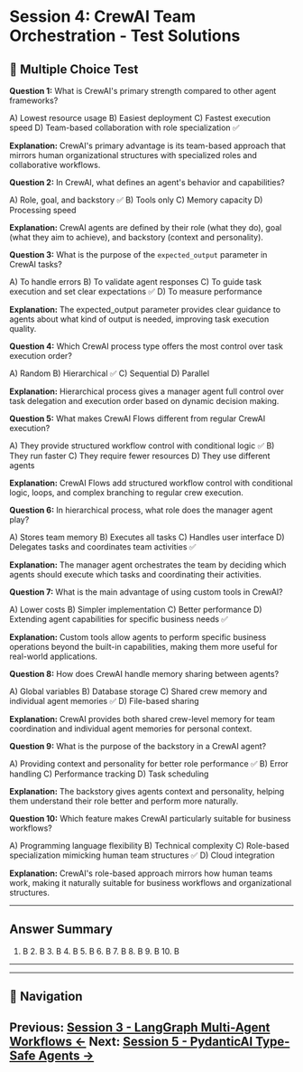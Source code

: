 # Session 4: CrewAI Team Orchestration - Test Solutions

## 📝 Multiple Choice Test

**Question 1:** What is CrewAI's primary strength compared to other agent frameworks?

A) Lowest resource usage
B) Easiest deployment
C) Fastest execution speed
D) Team-based collaboration with role specialization ✅

**Explanation:** CrewAI's primary advantage is its team-based approach that mirrors human organizational structures with specialized roles and collaborative workflows.

**Question 2:** In CrewAI, what defines an agent's behavior and capabilities?

A) Role, goal, and backstory ✅
B) Tools only
C) Memory capacity
D) Processing speed

**Explanation:** CrewAI agents are defined by their role (what they do), goal (what they aim to achieve), and backstory (context and personality).

**Question 3:** What is the purpose of the `expected_output` parameter in CrewAI tasks?

A) To handle errors
B) To validate agent responses
C) To guide task execution and set clear expectations ✅
D) To measure performance

**Explanation:** The expected_output parameter provides clear guidance to agents about what kind of output is needed, improving task execution quality.

**Question 4:** Which CrewAI process type offers the most control over task execution order?

A) Random
B) Hierarchical ✅
C) Sequential
D) Parallel

**Explanation:** Hierarchical process gives a manager agent full control over task delegation and execution order based on dynamic decision making.

**Question 5:** What makes CrewAI Flows different from regular CrewAI execution?

A) They provide structured workflow control with conditional logic ✅
B) They run faster
C) They require fewer resources
D) They use different agents

**Explanation:** CrewAI Flows add structured workflow control with conditional logic, loops, and complex branching to regular crew execution.

**Question 6:** In hierarchical process, what role does the manager agent play?

A) Stores team memory
B) Executes all tasks
C) Handles user interface
D) Delegates tasks and coordinates team activities ✅

**Explanation:** The manager agent orchestrates the team by deciding which agents should execute which tasks and coordinating their activities.

**Question 7:** What is the main advantage of using custom tools in CrewAI?

A) Lower costs
B) Simpler implementation
C) Better performance
D) Extending agent capabilities for specific business needs ✅

**Explanation:** Custom tools allow agents to perform specific business operations beyond the built-in capabilities, making them more useful for real-world applications.

**Question 8:** How does CrewAI handle memory sharing between agents?

A) Global variables
B) Database storage
C) Shared crew memory and individual agent memories ✅
D) File-based sharing

**Explanation:** CrewAI provides both shared crew-level memory for team coordination and individual agent memories for personal context.

**Question 9:** What is the purpose of the backstory in a CrewAI agent?

A) Providing context and personality for better role performance ✅
B) Error handling
C) Performance tracking
D) Task scheduling

**Explanation:** The backstory gives agents context and personality, helping them understand their role better and perform more naturally.

**Question 10:** Which feature makes CrewAI particularly suitable for business workflows?

A) Programming language flexibility
B) Technical complexity
C) Role-based specialization mimicking human team structures ✅
D) Cloud integration

**Explanation:** CrewAI's role-based approach mirrors how human teams work, making it naturally suitable for business workflows and organizational structures.

---

## Answer Summary

1. B  2. B  3. B  4. B  5. B  6. B  7. B  8. B  9. B  10. B

---
---

## 🧭 Navigation

**Previous:** [Session 3 - LangGraph Multi-Agent Workflows ←](Session3_LangGraph_Multi_Agent_Workflows.md)
**Next:** [Session 5 - PydanticAI Type-Safe Agents →](Session5_PydanticAI_Type_Safe_Agents.md)
---
